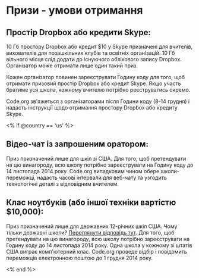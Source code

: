 # Призи - умови отримання

## Простір Dropbox або кредити Skype:

10 Гб простору Dropbox або кредит $10 у Skype призначені для вчителів, вихователів для позашкільних клубів та освітніх організацій. 10 Гб вільного місця слід додати до існуючого облікового запису Dropbox. Організатор може отримати лише один такий приз.

Кожен організатор повинен зареєструвати Годину коду для того, щоб отримати призовий простір Dropbox або кредит Skype. Якщо участь братиме уся школа, кожному вчителю потрібно реєструватись окремо.

Code.org зв'яжеться з організаторами після Години коду (8-14 грудня) і надасть інструкції щодо отримання простору Dropbox або кредиту Skype.

<% if @country == 'us' %>

## Відео-чат із запрошеним оратором:

Приз призначений лише для шкіл зі США. Для того, щоб претендувати на цю винагороду, всю школу потрібно зареєструвати на Годину коду до 14 листопада 2014 року. Code.org випадковим чином обере школи-переможці, надасть часові інтервали для веб-чату та узгодить технологічні деталі з відповідним вчителем.

## Клас ноутбуків (або іншої техніки вартістю $10,000):

Приз призначений лише для державних 12-річних шкіл США. Чому тільки державні школи? [Переглянути відповідь тут][1]. Для того, щоб претендувати на цю винагороду, всю школу потрібно зареєструвати на Годину коду до 14 листопада 2014 року. Одна школа у кожному зі штатів США виграє комп'ютерний клас. Code.org проведе відбір і повідомить переможців електронною поштою до 1 грудня 2014 року.

 [1]: http://www.hourofcode.com/us#faq

<% end %>